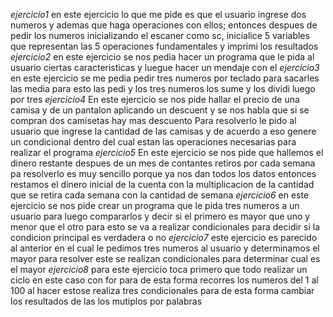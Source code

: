 *ejercicio1*
en este ejercicio lo que me pide es que el usuario ingrese dos numeros y ademas que haga operaciones con ellos;
entonces despues de pedir los numeros inicializando el escaner como sc, inicialice 5 variables que representan las 5 operaciones fundamentales y imprimi los resultados
*ejercicio2*
en este ejercicio se nos pedia hacer un programa que le pida al usuario ciertas caracteristicas y luegue hacer un mendaje con el
*ejercicio3*
en este ejercicio se me pedia pedir tres numeros por teclado para sacarles las media
para esto las pedi y los tres numeros los sume y los dividi luego por tres
*ejercicio4*
En este ejercicio se nos pide hallar el precio de una camisa y de un pantalon aplicando un descuent y se nos habla que si se compran dos camisetas hay mas descuento
Para resolverlo le pido al usuario que ingrese la cantidad de las camisas y de acuerdo a eso genere un condicional dentro del cual estan las operaciones necesarias para realizar el programa
*ejercicio5*
En este ejercicio se nos pide que hallemos el dinero restante despues de un mes de contantes retiros por cada semana
pa resolverlo es muy sencillo porque ya nos dan todos los datos entonces restamos el dinero inicial de la cuenta con la multiplicacion de la cantidad que se retira cada semana con la cantidad de semana
*ejercicio6*
en este ejercicio se nos pide crear un programa que le pida tres numeros a un usuario para luego compararlos y decir si el primero es mayor que uno y menor que el otro
para esto se va a realizar condicionales para decidir si la condicion principal es verdadera o no
*ejercicio7*
este ejercicio es parecido al anterior en el cual le pedimos tres numeros al usuario y determinamos el mayor
para resolver este se realizan condicionales para determinar cual es el mayor
*ejercicio8*
para este ejercicio toca primero que todo realizar un ciclo en este caso con for para de esta forma recorres los numeros del 1 al 100 al hacer estose realiza tres condicionales para de esta forma cambiar los resultados de las los mutiplos por palabras
